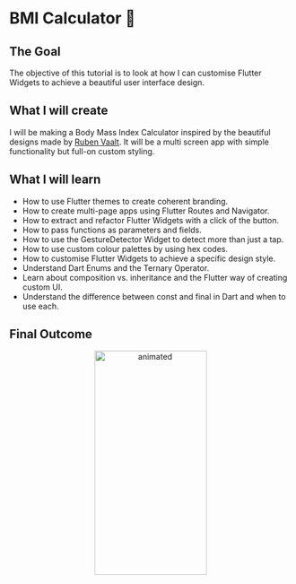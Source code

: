 # BMI Calculator 💪

## The Goal

The objective of this tutorial is to look at how I can customise Flutter Widgets to achieve a beautiful user interface design.

## What I will create

I will be  making a Body Mass Index Calculator inspired by the beautiful designs made by [Ruben Vaalt](https://dribbble.com/shots/4585382-Simple-BMI-Calculator). It will be a multi screen app with simple functionality but full-on custom styling. 

## What I will learn

- How to use Flutter themes to create coherent branding. 
- How to create multi-page apps using Flutter Routes and Navigator.
- How to extract and refactor Flutter Widgets with a click of the button. 
- How to pass functions as parameters and fields.
- How to use the GestureDetector Widget to detect more than just a tap.
- How to use custom colour palettes by using hex codes.
- How to customise Flutter Widgets to achieve a specific design style.
- Understand Dart Enums and the Ternary Operator.
- Learn about composition vs. inheritance and the Flutter way of creating custom UI.
- Understand the difference between const and final in Dart and when to use each.

## Final Outcome

<p align="center">
  <img src="https://github.com/londonappbrewery/Images/blob/master/bmi-calc-demo.gif" width="200" height="400" alt="animated" />
</p>



